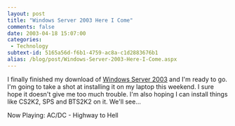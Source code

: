 ```yaml
---
layout: post
title: "Windows Server 2003 Here I Come"
comments: false
date: 2003-04-18 15:07:00
categories:
 - Technology
subtext-id: 5165a56d-f6b1-4759-ac8a-c1d2883676b1
alias: /blog/post/Windows-Server-2003-Here-I-Come.aspx
---
```



I finally finished my download of [Windows Server 2003](http://www.microsoft.com/windowsserver2003/) and I'm ready to go. I'm going to take a shot at installing it on my laptop this weekend. I sure hope it doesn't give me too much trouble. I'm also hoping I can install things like CS2K2, SPS and BTS2K2 on it. We'll see...

Now Playing: AC/DC - Highway to Hell
